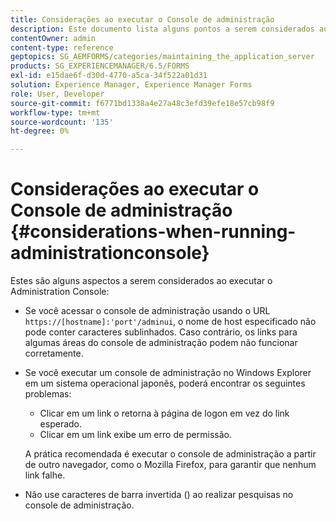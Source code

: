 ```yaml
---
title: Considerações ao executar o Console de administração
description: Este documento lista alguns pontos a serem considerados ao executar o Administration Console.
contentOwner: admin
content-type: reference
geptopics: SG_AEMFORMS/categories/maintaining_the_application_server
products: SG_EXPERIENCEMANAGER/6.5/FORMS
exl-id: e15dae6f-d30d-4770-a5ca-34f522a01d31
solution: Experience Manager, Experience Manager Forms
role: User, Developer
source-git-commit: f6771bd1338a4e27a48c3efd39efe18e57cb98f9
workflow-type: tm+mt
source-wordcount: '135'
ht-degree: 0%

---
```


# Considerações ao executar o Console de administração {#considerations-when-running-administrationconsole}

Estes são alguns aspectos a serem considerados ao executar o Administration Console:

* Se você acessar o console de administração usando o URL `https://[hostname]:'port'/adminui`, o nome de host especificado não pode conter caracteres sublinhados. Caso contrário, os links para algumas áreas do console de administração podem não funcionar corretamente.
* Se você executar um console de administração no Windows Explorer em um sistema operacional japonês, poderá encontrar os seguintes problemas:

   * Clicar em um link o retorna à página de logon em vez do link esperado.
   * Clicar em um link exibe um erro de permissão.

  A prática recomendada é executar o console de administração a partir de outro navegador, como o Mozilla Firefox, para garantir que nenhum link falhe.

* Não use caracteres de barra invertida () ao realizar pesquisas no console de administração.

